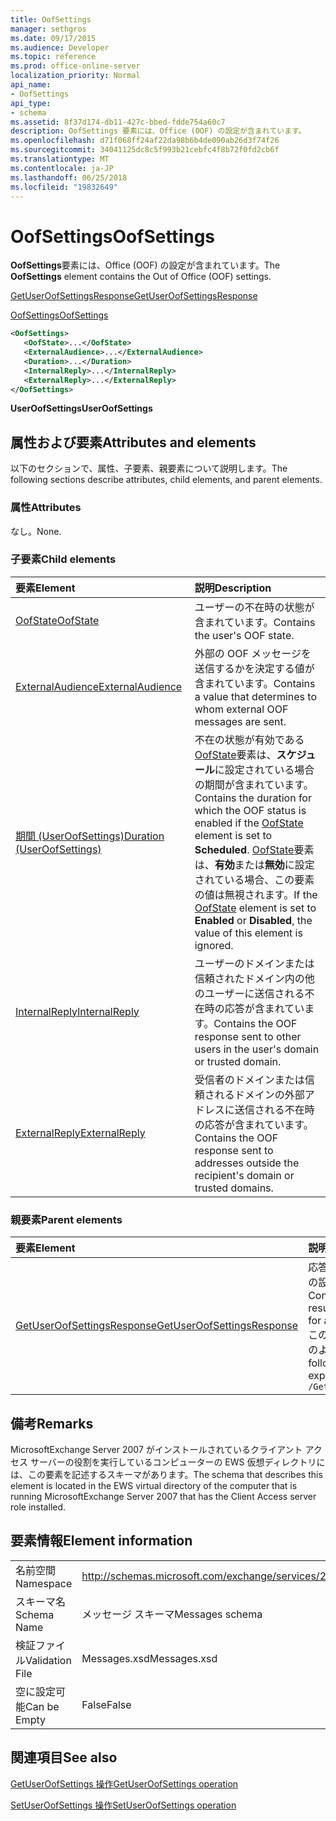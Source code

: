 ```yaml
---
title: OofSettings
manager: sethgros
ms.date: 09/17/2015
ms.audience: Developer
ms.topic: reference
ms.prod: office-online-server
localization_priority: Normal
api_name:
- OofSettings
api_type:
- schema
ms.assetid: 8f37d174-db11-427c-bbed-fdde754a60c7
description: OofSettings 要素には、Office (OOF) の設定が含まれています。
ms.openlocfilehash: d71f068ff24af22da98b6b4de090ab26d3f74f26
ms.sourcegitcommit: 34041125dc8c5f993b21cebfc4f8b72f0fd2cb6f
ms.translationtype: MT
ms.contentlocale: ja-JP
ms.lasthandoff: 06/25/2018
ms.locfileid: "19832649"
---
```

# <a name="oofsettings"></a><span data-ttu-id="e00bb-103">OofSettings</span><span class="sxs-lookup"><span data-stu-id="e00bb-103">OofSettings</span></span>

<span data-ttu-id="e00bb-104">**OofSettings**要素には、Office (OOF) の設定が含まれています。</span><span class="sxs-lookup"><span data-stu-id="e00bb-104">The **OofSettings** element contains the Out of Office (OOF) settings.</span></span> 
  
[<span data-ttu-id="e00bb-105">GetUserOofSettingsResponse</span><span class="sxs-lookup"><span data-stu-id="e00bb-105">GetUserOofSettingsResponse</span></span>](getuseroofsettingsresponse.md)
  
[<span data-ttu-id="e00bb-106">OofSettings</span><span class="sxs-lookup"><span data-stu-id="e00bb-106">OofSettings</span></span>](oofsettings.md)
  
```xml
<OofSettings>
   <OofState>...</OofState>
   <ExternalAudience>...</ExternalAudience>
   <Duration>...</Duration>
   <InternalReply>...</InternalReply>
   <ExternalReply>...</ExternalReply>
</OofSettings>
```

 <span data-ttu-id="e00bb-107">**UserOofSettings**</span><span class="sxs-lookup"><span data-stu-id="e00bb-107">**UserOofSettings**</span></span>
## <a name="attributes-and-elements"></a><span data-ttu-id="e00bb-108">属性および要素</span><span class="sxs-lookup"><span data-stu-id="e00bb-108">Attributes and elements</span></span>

<span data-ttu-id="e00bb-109">以下のセクションで、属性、子要素、親要素について説明します。</span><span class="sxs-lookup"><span data-stu-id="e00bb-109">The following sections describe attributes, child elements, and parent elements.</span></span>
  
### <a name="attributes"></a><span data-ttu-id="e00bb-110">属性</span><span class="sxs-lookup"><span data-stu-id="e00bb-110">Attributes</span></span>

<span data-ttu-id="e00bb-111">なし。</span><span class="sxs-lookup"><span data-stu-id="e00bb-111">None.</span></span>
  
### <a name="child-elements"></a><span data-ttu-id="e00bb-112">子要素</span><span class="sxs-lookup"><span data-stu-id="e00bb-112">Child elements</span></span>

|<span data-ttu-id="e00bb-113">**要素**</span><span class="sxs-lookup"><span data-stu-id="e00bb-113">**Element**</span></span>|<span data-ttu-id="e00bb-114">**説明**</span><span class="sxs-lookup"><span data-stu-id="e00bb-114">**Description**</span></span>|
|:-----|:-----|
|[<span data-ttu-id="e00bb-115">OofState</span><span class="sxs-lookup"><span data-stu-id="e00bb-115">OofState</span></span>](oofstate.md) <br/> |<span data-ttu-id="e00bb-116">ユーザーの不在時の状態が含まれています。</span><span class="sxs-lookup"><span data-stu-id="e00bb-116">Contains the user's OOF state.</span></span>  <br/> |
|[<span data-ttu-id="e00bb-117">ExternalAudience</span><span class="sxs-lookup"><span data-stu-id="e00bb-117">ExternalAudience</span></span>](externalaudience.md) <br/> |<span data-ttu-id="e00bb-118">外部の OOF メッセージを送信するかを決定する値が含まれています。</span><span class="sxs-lookup"><span data-stu-id="e00bb-118">Contains a value that determines to whom external OOF messages are sent.</span></span>  <br/> |
|[<span data-ttu-id="e00bb-119">期間 (UserOofSettings)</span><span class="sxs-lookup"><span data-stu-id="e00bb-119">Duration (UserOofSettings)</span></span>](duration-useroofsettings.md) <br/> |<span data-ttu-id="e00bb-120">不在の状態が有効である[OofState](oofstate.md)要素は、**スケジュール**に設定されている場合の期間が含まれています。</span><span class="sxs-lookup"><span data-stu-id="e00bb-120">Contains the duration for which the OOF status is enabled if the [OofState](oofstate.md) element is set to **Scheduled**.</span></span> <span data-ttu-id="e00bb-121">[OofState](oofstate.md)要素は、**有効**または**無効**に設定されている場合、この要素の値は無視されます。</span><span class="sxs-lookup"><span data-stu-id="e00bb-121">If the [OofState](oofstate.md) element is set to **Enabled** or **Disabled**, the value of this element is ignored.</span></span>  <br/> |
|[<span data-ttu-id="e00bb-122">InternalReply</span><span class="sxs-lookup"><span data-stu-id="e00bb-122">InternalReply</span></span>](internalreply.md) <br/> |<span data-ttu-id="e00bb-123">ユーザーのドメインまたは信頼されたドメイン内の他のユーザーに送信される不在時の応答が含まれています。</span><span class="sxs-lookup"><span data-stu-id="e00bb-123">Contains the OOF response sent to other users in the user's domain or trusted domain.</span></span>  <br/> |
|[<span data-ttu-id="e00bb-124">ExternalReply</span><span class="sxs-lookup"><span data-stu-id="e00bb-124">ExternalReply</span></span>](externalreply.md) <br/> |<span data-ttu-id="e00bb-125">受信者のドメインまたは信頼されるドメインの外部アドレスに送信される不在時の応答が含まれています。</span><span class="sxs-lookup"><span data-stu-id="e00bb-125">Contains the OOF response sent to addresses outside the recipient's domain or trusted domains.</span></span>  <br/> |
   
### <a name="parent-elements"></a><span data-ttu-id="e00bb-126">親要素</span><span class="sxs-lookup"><span data-stu-id="e00bb-126">Parent elements</span></span>

|<span data-ttu-id="e00bb-127">**要素**</span><span class="sxs-lookup"><span data-stu-id="e00bb-127">**Element**</span></span>|<span data-ttu-id="e00bb-128">**説明**</span><span class="sxs-lookup"><span data-stu-id="e00bb-128">**Description**</span></span>|
|:-----|:-----|
|[<span data-ttu-id="e00bb-129">GetUserOofSettingsResponse</span><span class="sxs-lookup"><span data-stu-id="e00bb-129">GetUserOofSettingsResponse</span></span>](getuseroofsettingsresponse.md) <br/> |<span data-ttu-id="e00bb-130">応答結果とユーザーの不在時の設定が含まれています。</span><span class="sxs-lookup"><span data-stu-id="e00bb-130">Contains the response results and the OOF settings for a user.</span></span>  <br/> <span data-ttu-id="e00bb-131">この要素への XPath 式は、次のようにします。</span><span class="sxs-lookup"><span data-stu-id="e00bb-131">The following is the XPath expression to this element:</span></span>  <br/>  `/GetUserOofSettingsResponse` <br/> |
   
## <a name="remarks"></a><span data-ttu-id="e00bb-132">備考</span><span class="sxs-lookup"><span data-stu-id="e00bb-132">Remarks</span></span>

<span data-ttu-id="e00bb-133">MicrosoftExchange Server 2007 がインストールされているクライアント アクセス サーバーの役割を実行しているコンピューターの EWS 仮想ディレクトリには、この要素を記述するスキーマがあります。</span><span class="sxs-lookup"><span data-stu-id="e00bb-133">The schema that describes this element is located in the EWS virtual directory of the computer that is running MicrosoftExchange Server 2007 that has the Client Access server role installed.</span></span>
  
## <a name="element-information"></a><span data-ttu-id="e00bb-134">要素情報</span><span class="sxs-lookup"><span data-stu-id="e00bb-134">Element information</span></span>

|||
|:-----|:-----|
|<span data-ttu-id="e00bb-135">名前空間</span><span class="sxs-lookup"><span data-stu-id="e00bb-135">Namespace</span></span>  <br/> |http://schemas.microsoft.com/exchange/services/2006/messages  <br/> |
|<span data-ttu-id="e00bb-136">スキーマ名</span><span class="sxs-lookup"><span data-stu-id="e00bb-136">Schema Name</span></span>  <br/> |<span data-ttu-id="e00bb-137">メッセージ スキーマ</span><span class="sxs-lookup"><span data-stu-id="e00bb-137">Messages schema</span></span>  <br/> |
|<span data-ttu-id="e00bb-138">検証ファイル</span><span class="sxs-lookup"><span data-stu-id="e00bb-138">Validation File</span></span>  <br/> |<span data-ttu-id="e00bb-139">Messages.xsd</span><span class="sxs-lookup"><span data-stu-id="e00bb-139">Messages.xsd</span></span>  <br/> |
|<span data-ttu-id="e00bb-140">空に設定可能</span><span class="sxs-lookup"><span data-stu-id="e00bb-140">Can be Empty</span></span>  <br/> |<span data-ttu-id="e00bb-141">False</span><span class="sxs-lookup"><span data-stu-id="e00bb-141">False</span></span>  <br/> |
   
## <a name="see-also"></a><span data-ttu-id="e00bb-142">関連項目</span><span class="sxs-lookup"><span data-stu-id="e00bb-142">See also</span></span>



[<span data-ttu-id="e00bb-143">GetUserOofSettings 操作</span><span class="sxs-lookup"><span data-stu-id="e00bb-143">GetUserOofSettings operation</span></span>](getuseroofsettings-operation.md)
  
[<span data-ttu-id="e00bb-144">SetUserOofSettings 操作</span><span class="sxs-lookup"><span data-stu-id="e00bb-144">SetUserOofSettings operation</span></span>](setuseroofsettings-operation.md)

